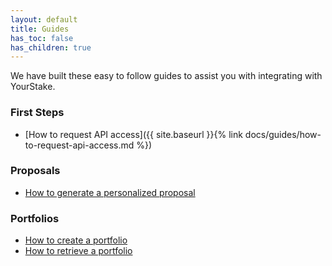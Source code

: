```yaml
---
layout: default
title: Guides
has_toc: false
has_children: true
---
```


We have built these easy to follow guides to assist you with integrating with YourStake.

### First Steps

- [How to request API access]({{ site.baseurl }}{% link docs/guides/how-to-request-api-access.md %})


### Proposals

- [How to generate a personalized proposal](/)


### Portfolios

- [How to create a portfolio](/)
- [How to retrieve a portfolio](/)